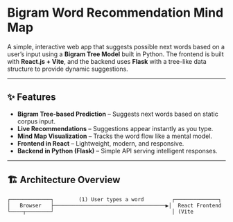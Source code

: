 #  Bigram Word Recommendation Mind Map

A simple, interactive web app that suggests possible next words based on a user’s input using a **Bigram Tree Model** built in Python. The frontend is built with **React.js + Vite**, and the backend uses **Flask** with a tree-like data structure to provide dynamic suggestions.

---

## ✨ Features

-  **Bigram Tree-based Prediction** – Suggests next words based on static corpus input.
-  **Live Recommendations** – Suggestions appear instantly as you type.
-  **Mind Map Visualization** – Tracks the word flow like a mental model.
-  **Frontend in React** – Lightweight, modern, and responsive.
-  **Backend in Python (Flask)** – Simple API serving intelligent responses.

---

## 🏗 Architecture Overview

```text
┌─────────────┐        (1) User types a word         ┌──────────────┐
│   Browser   ├────────────────────────────────────▶│  React Frontend
└────┬────────┘                                      │ (Vite
